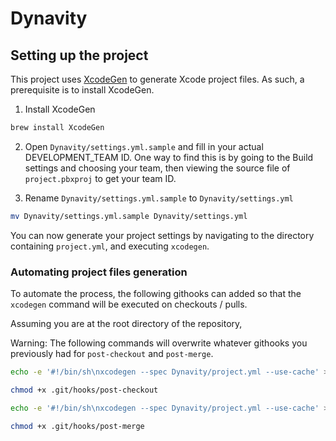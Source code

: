 # Dynavity


## Setting up the project

This project uses [XcodeGen](https://github.com/yonaskolb/XcodeGen) to generate Xcode project files. As such, a prerequisite is to install XcodeGen.

1. Install XcodeGen
```sh
brew install XcodeGen
```

2. Open `Dynavity/settings.yml.sample` and fill in your actual DEVELOPMENT_TEAM ID.
One way to find this is by going to the Build settings and choosing your team, then viewing the source file of `project.pbxproj` to get your team ID.

3. Rename `Dynavity/settings.yml.sample` to `Dynavity/settings.yml`
```sh
mv Dynavity/settings.yml.sample Dynavity/settings.yml
```

You can now generate your project settings by navigating to the directory containing `project.yml`, and executing `xcodegen`.

### Automating project files generation

To automate the process, the following githooks can added so that the `xcodegen` command will be executed on checkouts / pulls.

Assuming you are at the root directory of the repository,

Warning: The following commands will overwrite whatever githooks you previously had for `post-checkout` and `post-merge`.

```sh
echo -e '#!/bin/sh\nxcodegen --spec Dynavity/project.yml --use-cache' > .git/hooks/post-checkout

chmod +x .git/hooks/post-checkout

echo -e '#!/bin/sh\nxcodegen --spec Dynavity/project.yml --use-cache' > .git/hooks/post-merge

chmod +x .git/hooks/post-merge

```
